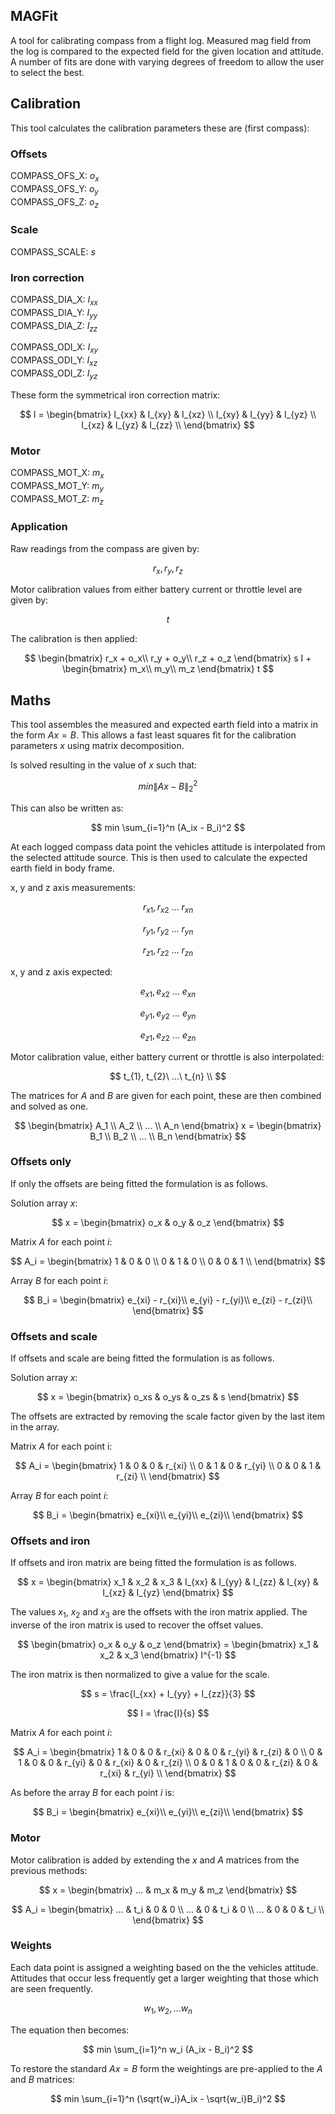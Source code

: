 ## MAGFit

A tool for calibrating compass from a flight log. Measured mag field from the log is compared to the expected field for the given location and attitude. A number of fits are done with varying degrees of freedom to allow the user to select the best.

## Calibration

This tool calculates the calibration parameters these are (first compass):

### Offsets
COMPASS_OFS_X: $o_x$\
COMPASS_OFS_Y: $o_y$\
COMPASS_OFS_Z: $o_z$

### Scale
COMPASS_SCALE: $s$

### Iron correction

COMPASS_DIA_X: $I_{xx}$\
COMPASS_DIA_Y: $I_{yy}$\
COMPASS_DIA_Z: $I_{zz}$

COMPASS_ODI_X: $I_{xy}$\
COMPASS_ODI_Y: $I_{xz}$\
COMPASS_ODI_Z: $I_{yz}$

These form the symmetrical iron correction matrix:

$$
I = 
\begin{bmatrix} 
I_{xx} & I_{xy} & I_{xz} \\
I_{xy} & I_{yy} & I_{yz} \\
I_{xz} & I_{yz} & I_{zz} \\
\end{bmatrix}
$$

### Motor

COMPASS_MOT_X: $m_x$\
COMPASS_MOT_Y: $m_y$\
COMPASS_MOT_Z: $m_z$

### Application

Raw readings from the compass are given by:

$$
r_x, r_y, r_z
$$

Motor calibration values from either battery current or throttle level are given by:

$$
t
$$

The calibration is then applied:

$$
\begin{bmatrix} 
r_x + o_x\\
r_y + o_y\\
r_z + o_z
\end{bmatrix}
s
I
+
\begin{bmatrix} 
m_x\\
m_y\\
m_z
\end{bmatrix}
t
$$


## Maths

This tool assembles the measured and expected earth field into a matrix in the form $Ax = B$. This allows a fast least squares fit for the calibration parameters $x$ using matrix decomposition.

Is solved resulting in the value of $x$ such that:

$$
min \lVert Ax - B \rVert_2^2
$$

This can also be written as:

$$
min \sum_{i=1}^n (A_ix - B_i)^2
$$

At each logged compass data point the vehicles attitude is interpolated from the selected attitude source. This is then used to calculate the expected earth field in body frame.

x, y and z axis measurements:

$$
r_{x1}, r_{x2}\ ...\ r_{xn}
$$

$$
r_{y1}, r_{y2}\ ...\ r_{yn}
$$

$$
r_{z1}, r_{z2}\ ...\ r_{zn}
$$

x, y and z axis expected:

$$
e_{x1}, e_{x2}\ ...\ e_{xn}
$$

$$
e_{y1}, e_{y2}\ ...\ e_{yn}
$$

$$
e_{z1}, e_{z2}\ ...\ e_{zn}
$$

Motor calibration value, either battery current or throttle is also interpolated:

$$
t_{1}, t_{2}\ ...\ t_{n} \\
$$

The matrices for $A$ and $B$ are given for each point, these are then combined and solved as one.

$$
\begin{bmatrix} 
A_1 \\
A_2 \\
... \\
A_n
\end{bmatrix}
x =
\begin{bmatrix} 
B_1 \\
B_2 \\
... \\
B_n
\end{bmatrix}
$$



### Offsets only

If only the offsets are being fitted the formulation is as follows.

Solution array $x$:

$$
x = \begin{bmatrix}
o_x & o_y & o_z
\end{bmatrix}
$$

Matrix $A$ for each point $i$:

$$
A_i = 
\begin{bmatrix} 
1 & 0 & 0 \\
0 & 1 & 0 \\
0 & 0 & 1 \\
\end{bmatrix}
$$

Array $B$ for each point $i$:

$$
B_i = 
\begin{bmatrix} 
e_{xi} - r_{xi}\\
e_{yi} - r_{yi}\\
e_{zi} - r_{zi}\\
\end{bmatrix}
$$

### Offsets and scale

If offsets and scale are being fitted the formulation is as follows.


Solution array $x$:

$$
x = \begin{bmatrix}
o_xs & o_ys & o_zs & s
\end{bmatrix}
$$

The offsets are extracted by removing the scale factor given by the last item in the array.

Matrix $A$ for each point i:

$$
A_i = 
\begin{bmatrix} 
1 & 0 & 0 & r_{xi} \\
0 & 1 & 0 & r_{yi} \\
0 & 0 & 1 & r_{zi} \\
\end{bmatrix}
$$

Array $B$ for each point $i$:

$$
B_i = 
\begin{bmatrix} 
e_{xi}\\
e_{yi}\\
e_{zi}\\
\end{bmatrix}
$$

### Offsets and iron

If offsets and iron matrix are being fitted the formulation is as follows.

$$
x = \begin{bmatrix}
x_1 & x_2 & x_3 & I_{xx} & I_{yy} & I_{zz} & I_{xy} & I_{xz} & I_{yz}
\end{bmatrix}
$$

The values $x_1$, $x_2$ and $x_3$ are the offsets with the iron matrix applied. The inverse of the iron matrix is used to recover the offset values.

$$ 
\begin{bmatrix}
o_x & o_y & o_z
\end{bmatrix} = 
\begin{bmatrix}
x_1 & x_2 & x_3
\end{bmatrix}
I^{-1}
$$

The iron matrix is then normalized to give a value for the scale.

$$
s = \frac{I_{xx} + I_{yy} + I_{zz}}{3}
$$

$$
I = \frac{I}{s}
$$

Matrix $A$ for each point $i$:

$$
A_i = 
\begin{bmatrix} 
1 & 0 & 0 & r_{xi} & 0     & 0      & r_{yi} & r_{zi} & 0      \\
0 & 1 & 0 & 0      & r_{yi} & 0      & r_{xi} & 0      & r_{zi} \\
0 & 0 & 1 & 0      & 0     & r_{zi} & 0      & r_{xi} & r_{yi} \\
\end{bmatrix}
$$

As before the array $B$ for each point $i$ is:

$$
B_i = 
\begin{bmatrix} 
e_{xi}\\
e_{yi}\\
e_{zi}\\
\end{bmatrix}
$$

### Motor

Motor calibration is added by extending the $x$ and $A$ matrices from the previous methods:

$$
x = \begin{bmatrix}
... & m_x & m_y & m_z
\end{bmatrix}
$$

$$
A_i = 
\begin{bmatrix} 
... & t_i & 0   & 0   \\
... & 0   & t_i & 0   \\
... & 0   & 0   & t_i \\
\end{bmatrix}
$$

### Weights

Each data point is assigned a weighting based on the the vehicles attitude. Attitudes that occur less frequently get a larger weighting that those which are seen frequently.

$$
w_1, w_2, ... w_n
$$

The equation then becomes:

$$
min \sum_{i=1}^n w_i (A_ix - B_i)^2
$$

To restore the standard $Ax = B$ form the weightings are pre-applied to the $A$ and $B$ matrices:

$$
min \sum_{i=1}^n (\sqrt{w_i}A_ix - \sqrt{w_i}B_i)^2
$$
